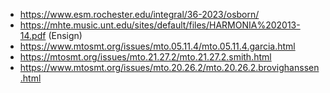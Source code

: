 - https://www.esm.rochester.edu/integral/36-2023/osborn/
- https://mhte.music.unt.edu/sites/default/files/HARMONIA%202013-14.pdf (Ensign)
- https://www.mtosmt.org/issues/mto.05.11.4/mto.05.11.4.garcia.html
- https://mtosmt.org/issues/mto.21.27.2/mto.21.27.2.smith.html
- https://www.mtosmt.org/issues/mto.20.26.2/mto.20.26.2.brovighanssen.html
